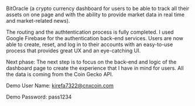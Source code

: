 BitOracle (a crypto currency dashboard for users to be able to track all their assets on one page and with the ability to provide market data in real time and market-related news).

The routing and the authtentication process is fully completed. I used Google Firebase for the authentication back-end services. Users are now able to create, reset, and log in to their accounts with an easy-to-use process that provides great UX and an eye-catching UI.

Next phase: The next step is to focus on the back-end and logic of the dashboard page to create the experience that I have in mind for users. All the data is coming from the Coin Gecko API.


Demo User Name: kirefa7322@cnxcoin.com

Demo Password: pass1234

